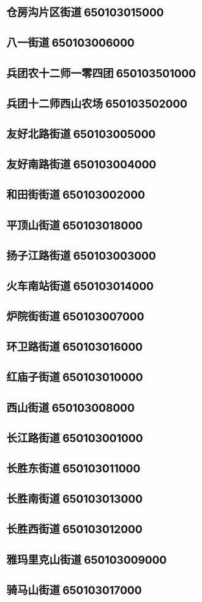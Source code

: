 # 仓房沟片区街道 650103015000
# 八一街道 650103006000
# 兵团农十二师一零四团 650103501000
# 兵团十二师西山农场 650103502000
# 友好北路街道 650103005000
# 友好南路街道 650103004000
# 和田街街道 650103002000
# 平顶山街道 650103018000
# 扬子江路街道 650103003000
# 火车南站街道 650103014000
# 炉院街街道 650103007000
# 环卫路街道 650103016000
# 红庙子街道 650103010000
# 西山街道 650103008000
# 长江路街道 650103001000
# 长胜东街道 650103011000
# 长胜南街道 650103013000
# 长胜西街道 650103012000
# 雅玛里克山街道 650103009000
# 骑马山街道 650103017000
